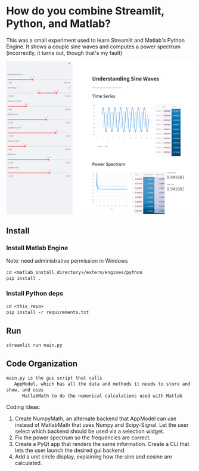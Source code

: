 # How do you combine Streamlit, Python, and Matlab?

This was a small experiment used to learn Streamlit and Matlab's Python Engine. 
It shows a couple sine waves and computes a power spectrum (incorrectly, it turns out, though that's my fault)

![screenshot](imgs/screenshot.png)

## Install

### Install Matlab Engine

Note: need administrative permission in Windows
```
cd <matlab_install_directory>/extern/engines/python 
pip install .
```

### Install Python deps
```
cd <this_repo>
pip install -r requirements.txt
```

## Run
```
streamlit run main.py
```


## Code Organization

```
main.py is the gui script that calls
   AppModel, which has all the data and methods it needs to store and show, and uses
      MatlabMath to do the numerical calculations used with Matlab
```

Coding Ideas:
  1. Create NumpyMath, an alternate backend that AppModel can use instead of MatlabMath that uses Numpy and Scipy-Signal.  Let the user select which backend should be used via a selection widget.
  2. Fix the power spectrum so the frequencies are correct. 
  3. Create a PyQt app that renders the same information.  Create a CLI that lets the user launch the desired gui backend.
  4. Add a unit circle display, explaining how the sine and cosine are calculated.

